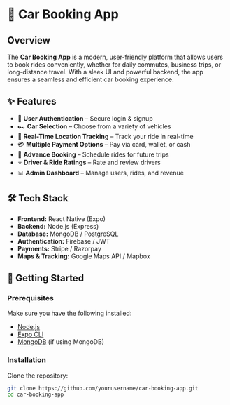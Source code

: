 # 🚗 Car Booking App

## Overview
The **Car Booking App** is a modern, user-friendly platform that allows users to book rides conveniently, whether for daily commutes, business trips, or long-distance travel. With a sleek UI and powerful backend, the app ensures a seamless and efficient car booking experience.

## ✨ Features
- 🚀 **User Authentication** – Secure login & signup
- 🏎️ **Car Selection** – Choose from a variety of vehicles
- 📍 **Real-Time Location Tracking** – Track your ride in real-time
- 💳 **Multiple Payment Options** – Pay via card, wallet, or cash
- 📆 **Advance Booking** – Schedule rides for future trips
- ⭐ **Driver & Ride Ratings** – Rate and review drivers
- 📊 **Admin Dashboard** – Manage users, rides, and revenue

## 🛠️ Tech Stack
- **Frontend:** React Native (Expo)
- **Backend:** Node.js (Express)
- **Database:** MongoDB / PostgreSQL
- **Authentication:** Firebase / JWT
- **Payments:** Stripe / Razorpay
- **Maps & Tracking:** Google Maps API / Mapbox

## 🚀 Getting Started
### Prerequisites
Make sure you have the following installed:
- [Node.js](https://nodejs.org/)
- [Expo CLI](https://docs.expo.dev/)
- [MongoDB](https://www.mongodb.com/) (if using MongoDB)

### Installation
Clone the repository:
```sh
git clone https://github.com/yourusername/car-booking-app.git
cd car-booking-app
